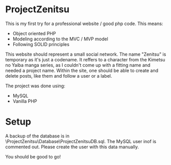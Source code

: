 # ProjectZenitsu

This is my first try for a professional website / good php code.
This means:

- Object oriented PHP
- Modeling according to the MVC / MVP model
- Following SOLID principles

This website should represent a small social network.
The name "Zenitsu" is temporary as it's just a codename.
It reffers to a character from the Kimetsu no Yaiba manga series, as I couldn't come up with a fitting name and needed a project name.
Within the site, one should be able to create and delete posts, like them and follow a user or a label.

The project was done using:

- MySQL
- Vanilla PHP

# Setup

A backup of the database is in \ProjectZenitsu\Database\ProjectZenitsuDB.sql.
The MySQL user inof is commented out. Please create the user with this data manually.

You should be good to go!

